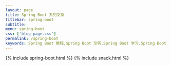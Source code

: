 ```yaml
---
layout: page
title: Spring Boot 系列文章
titlebar: spring-boot
subtitle: 
menu: spring-boot
css: ['blog-page.css']
permalink: /spring-boot
keywords: Spring Boot 教程,Spring Boot 示例,Spring Boot 学习,Spring Boot 资源,Spring Boot 2.0
---
```


{% include spring-boot.html %}
{% include snack.html %}